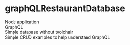 # graphQLRestaurantDatabase
Node application<br>
GraphQL<br>
Simple database without toolchain<br>
Simple CRUD examples to help understand GraphQL<br>
